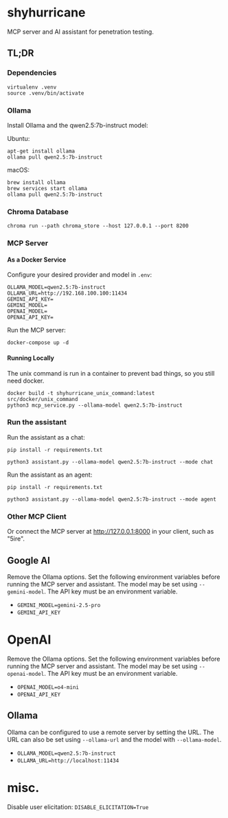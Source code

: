 # shyhurricane

MCP server and AI assistant for penetration testing.

## TL;DR

### Dependencies

```shell
virtualenv .venv
source .venv/bin/activate
```

### Ollama

Install Ollama and the qwen2.5:7b-instruct model:

Ubuntu:

```shell
apt-get install ollama
ollama pull qwen2.5:7b-instruct
```

macOS:

```shell
brew install ollama
brew services start ollama
ollama pull qwen2.5:7b-instruct
```

### Chroma Database

```shell
chroma run --path chroma_store --host 127.0.0.1 --port 8200 
```

### MCP Server

#### As a Docker Service

Configure your desired provider and model in `.env`:

```shell
OLLAMA_MODEL=qwen2.5:7b-instruct
OLLAMA_URL=http://192.168.100.100:11434
GEMINI_API_KEY=
GEMINI_MODEL=
OPENAI_MODEL=
OPENAI_API_KEY=
```

Run the MCP server:

```shell
docker-compose up -d
```

#### Running Locally

The unix command is run in a container to prevent bad things, so you still need docker.

```shell
docker build -t shyhurricane_unix_command:latest src/docker/unix_command
python3 mcp_service.py --ollama-model qwen2.5:7b-instruct
```

### Run the assistant

Run the assistant as a chat:

```shell
pip install -r requirements.txt

python3 assistant.py --ollama-model qwen2.5:7b-instruct --mode chat
```

Run the assistant as an agent:

```shell
pip install -r requirements.txt

python3 assistant.py --ollama-model qwen2.5:7b-instruct --mode agent
```

### Other MCP Client

Or connect the MCP server at http://127.0.0.1:8000 in your client, such as "5ire".

## Google AI

Remove the Ollama options. Set the following environment variables before running the MCP server and assistant. The
model may be set using `--gemini-model`. The API key must be an environment variable.

- `GEMINI_MODEL=gemini-2.5-pro`
- `GEMINI_API_KEY`

# OpenAI

Remove the Ollama options. Set the following environment variables before running the MCP server and assistant. The
model may be set using `--openai-model`. The API key must be an environment variable.

- `OPENAI_MODEL=o4-mini`
- `OPENAI_API_KEY`

## Ollama

Ollama can be configured to use a remote server by setting the URL. The URL can also be set using `--ollama-url` and the
model with `--ollama-model`.

- `OLLAMA_MODEL=qwen2.5:7b-instruct`
- `OLLAMA_URL=http://localhost:11434`


# misc.

Disable user elicitation:
`DISABLE_ELICITATION=True`
